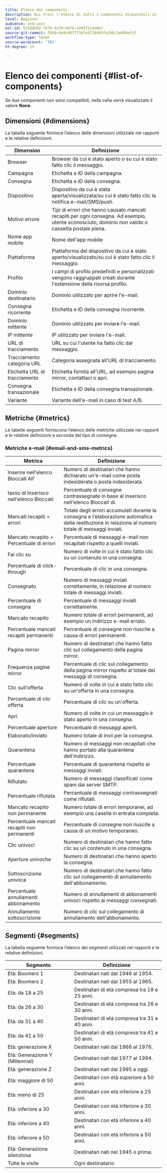 ```yaml
---
title: Elenco dei componenti
description: Qui trovi l’elenco di tutti i componenti disponibili in     Rapporti dinamici e relative definizioni.
level: Beginner
audience: end-user
exl-id: 5c58db92-7878-4c70-b076-a393f1cda8b7
source-git-commit: fb5bcde9c087f73bfe5724463fe280c1e494ef1f
workflow-type: tm+mt
source-wordcount: '761'
ht-degree: 1%

---
```


# Elenco dei componenti {#list-of-components}

Se due componenti non sono compatibili, nella cella verrà visualizzato il valore **None**.

## Dimensioni {#dimensions}

La tabella seguente fornisce l’elenco delle dimensioni utilizzate nei rapporti e le relative definizioni.

<table> 
 <thead> 
  <tr> 
   <th> Dimension<br/> </th> 
   <th> Definizione<br/> </th> 
  </tr> 
 </thead> 
 <tbody> 
  <tr> 
   <td> Browser<br/> </td> 
   <td> Browser da cui è stato aperto o su cui è stato fatto clic il messaggio.<br/> </td> 
  </tr> 
  <tr> 
   <td> Campagna<br/> </td> 
   <td> Etichetta e ID della campagna.<br/> </td> 
  </tr> 
  <tr> 
   <td> Consegna<br/> </td> 
   <td> Etichetta e ID della consegna.<br/> </td> 
  </tr> 
  <tr> 
   <td> Dispositivo<br/> </td> 
   <td> Dispositivo da cui è stata aperta/visualizzata/su cui è stato fatto clic la notifica e-mail/SMS/push.<br/> </td> 
  </tr> 
  <tr> 
   <td> Motivo errore<br/> </td> 
   <td> Tipi di errori che hanno causato mancati recapiti per ogni consegna. Ad esempio, utente sconosciuto, dominio non valido o cassetta postale piena.<br/> </td> 
  </tr> 
  <tr> 
   <td> Nome app mobile<br/> </td> 
   <td> Nome dell'app mobile<br/> </td> 
  </tr>
  <tr> 
   <td> Piattaforma<br/> </td> 
   <td> Piattaforma del dispositivo da cui è stato aperto/visualizzato/su cui è stato fatto clic il messaggio.<br/> </td> 
  </tr> 
  <tr> 
   <td> Profilo<br/> </td> 
   <td> I campi di profilo predefiniti e personalizzati vengono raggruppati creati durante l'estensione della risorsa profilo.<br/> </td> 
  </tr> 
  <tr> 
   <td> Dominio destinatario<br/> </td> 
   <td> Dominio utilizzato per aprire l'e-mail.<br/> </td> 
  </tr> 
  <tr> 
   <td> Consegna ricorrente<br/> </td> 
   <td> Etichetta e ID della consegna ricorrente.<br/> </td> 
  </tr> 
  <tr> 
   <td> Dominio mittente<br/> </td> 
   <td> Dominio utilizzato per inviare l'e-mail.<br/> </td> 
  </tr> 
  <tr> 
   <td> IP mittente<br/> </td> 
   <td> IP utilizzato per inviare l'e-mail.<br/> </td> 
  </tr> 
  <tr> 
   <td> URL di tracciamento<br/> </td> 
   <td> URL su cui l'utente ha fatto clic dal messaggio.<br/> </td> 
  </tr> 
  <tr> 
   <td> Tracciamento categoria URL<br/> </td> 
   <td> Categoria assegnata all'URL di tracciamento.<br/> </td> 
  </tr> 
  <tr> 
   <td> Etichetta URL di tracciamento<br/> </td> 
   <td> Etichetta fornita all'URL, ad esempio pagina mirror, contattaci o apri.<br/> </td> 
  </tr> 
  <tr> 
   <td> Consegna transazionale<br/> </td> 
   <td> Etichetta e ID della consegna transazionale.<br/> </td> 
  </tr> 
  <tr> 
   <td> Variante<br/> </td> 
   <td> Variante dell'e-mail in caso di test A/B.<br/> </td> 
  </tr> 
 </tbody> 
</table>

## Metriche {#metrics}

Le tabelle seguenti forniscono l’elenco delle metriche utilizzate nei rapporti e le relative definizioni a seconda del tipo di consegna.

### Metriche e-mail {#email-and-sms-metrics}

<table> 
 <thead> 
  <tr> 
   <th> Metrica<br/> </th> 
   <th> Definizione<br/> </th> 
  </tr> 
 </thead> 
 <tbody> 
  <tr> 
   <td> Inserire nell'elenco Bloccati All'<br/> </td> 
   <td> Numero di destinatari che hanno dichiarato un'e-mail come posta indesiderata o posta indesiderata.<br/> </td> 
  </tr> 
  <tr> 
   <td> tasso di Inserisco nell'elenco Bloccati<br/> </td> 
   <td> Percentuale di consegne contrassegnate in base al inserisco nell'elenco Bloccati di.<br/> </td> 
  </tr> 
  <tr> 
   <td> Mancati recapiti + errori<br/> </td> 
   <td> Totale degli errori accumulati durante la consegna e l'elaborazione automatica della restituzione in relazione al numero totale di messaggi inviati.<br/> </td> 
  </tr> 
  <tr> 
   <td> Mancato recapito + Percentuale di errori<br/> </td> 
   <td> Percentuale di messaggi e-mail non recapitati rispetto a quelli inviati.<br/> </td> 
  </tr> 
  <tr> 
   <td> Fai clic su<br/> </td> 
   <td> Numero di volte in cui è stato fatto clic su un contenuto in una consegna.<br/> </td> 
  </tr> 
  <tr> 
   <td> Percentuale di click-through<br/> </td> 
   <td> Percentuale di clic in una consegna.<br/> </td> 
  </tr> 
  <tr> 
   <td> Consegnato<br/> </td> 
   <td> Numero di messaggi inviati correttamente, in relazione al numero totale di messaggi inviati.<br/> </td> 
  </tr> 
  <tr> 
   <td> Percentuale di consegna<br/> </td> 
   <td> Percentuale di messaggi inviati correttamente.<br/> </td> 
  </tr> 
  <tr> 
   <td> Mancato recapito<br/> </td> 
   <td> Numero totale di errori permanenti, ad esempio un indirizzo e-mail errato.<br/> </td> 
  </tr> 
  <tr> 
   <td> Percentuale mancati recapiti permanenti<br/> </td> 
   <td> Percentuale di consegne non riuscite a causa di errori permanenti.<br/> </td> 
  </tr> 
  <tr> 
   <td> Pagina mirror<br/> </td> 
   <td> Numero di destinatari che hanno fatto clic sul collegamento della pagina mirror.<br/> </td> 
  </tr> 
  <tr> 
   <td> Frequenza pagine mirror<br/> </td> 
   <td> Percentuale di clic sul collegamento della pagina mirror rispetto al totale dei messaggi di consegna.<br/> </td> 
  </tr> 
  <tr> 
   <td> Clic sull'offerta<br/> </td> 
   <td> Numero di volte in cui è stato fatto clic su un'offerta in una consegna.<br/> </td> 
  </tr> 
  <tr> 
   <td> Percentuale di clic offerta<br/> </td> 
   <td> Percentuale di clic su un'offerta.<br/> </td> 
  </tr> 
  <tr> 
   <td> Apri<br/> </td> 
   <td> Numero di volte in cui un messaggio è stato aperto in una consegna.<br/> </td> 
  </tr> 
  <tr> 
   <td> Percentuale aperture<br/> </td> 
   <td> Percentuale di messaggi aperti.<br/> </td> 
  </tr> 
  <tr> 
   <td> Elaborato/inviato<br/> </td> 
   <td> Numero totale di invii per la consegna.<br/> </td> 
  </tr> 
  <tr> 
   <td> Quarantena<br/> </td> 
   <td> Numero di messaggi non recapitati che hanno portato alla quarantena dell'indirizzo.<br/> </td> 
  </tr> 
  <tr> 
   <td> Percentuale quarantena<br/> </td> 
   <td> Percentuale di quarantena rispetto ai messaggi inviati.<br/> </td> 
  </tr> 
  <tr> 
   <td> Rifiutato<br/> </td> 
   <td> Numero di messaggi classificati come spam dai server SMTP.<br/> </td> 
  </tr> 
  <tr> 
   <td> Percentuale rifiutata<br/> </td> 
   <td> Percentuale di messaggi contrassegnati come rifiutati.<br/> </td> 
  </tr> 
  <tr> 
   <td> Mancato recapito non permanente<br/> </td> 
   <td> Numero totale di errori temporanei, ad esempio una casella in entrata completa.<br/> </td> 
  </tr> 
  <tr> 
   <td> Percentuale mancati recapiti non permanenti<br/> </td> 
   <td> Percentuale di consegne non riuscite a causa di un motivo temporaneo.<br/> </td> 
  </tr> 
  <tr> 
   <td> Clic univoci<br/> </td> 
   <td> Numero di destinatari che hanno fatto clic su un contenuto in una consegna.<br/> </td> 
  </tr> 
  <tr> 
   <td> Aperture univoche<br/> </td> 
   <td> Numero di destinatari che hanno aperto la consegna.<br/> </td> 
  </tr> 
  <tr> 
   <td> Sottoscrizione univoca<br/> </td> 
   <td> Numero di destinatari che hanno fatto clic sul collegamento di annullamento dell'abbonamento.<br/> </td> 
  </tr> 
  <tr> 
   <td> Percentuale annullamenti abbonamento<br/> </td> 
   <td> Numero di annullamenti di abbonamenti univoci rispetto ai messaggi consegnati.<br/> </td> 
  </tr> 
  <tr> 
   <td> Annullamento sottoscrizione<br/> </td> 
   <td> Numero di clic sul collegamento di annullamento dell'abbonamento.<br/> </td> 
  </tr> 
 </tbody> 
</table>

<!--
### Push notification metrics {#push-notification-metrics}

<table> 
 <thead> 
  <tr> 
   <th> Metric<br/> </th> 
   <th> Definition<br/> </th> 
  </tr> 
 </thead> 
 <tbody> 
  <tr> 
   <td> Bounces + Errors<br/> </td> 
   <td> Total of errors cumulated during delivery in relation to the total number of sent messages, e.g. errors from MCPNS or provider.<br/> </td> 
  </tr> 
  <tr> 
   <td> Bounce + Error rate<br/> </td> 
   <td> Percentage of push notifications that bounced compared to push notifications sent.<br/> </td> 
  </tr> 
  <tr> 
   <td> Click<br/> </td> 
   <td> Number of times a push notification has been delivered to the device and clicked on by the user. The user either wanted to view the notification, which will then be moved to Push Open tracking, or dismiss it.<br/> </td> 
  </tr> 
  <tr> 
   <td> Click through rate<br/> </td> 
   <td> Percentage of users who interacted with the push notification.<br/> </td> 
  </tr> 
  <tr> 
   <td> Delivered<br/> </td> 
   <td> Number of push notifications successfully sent, in relation to the total number of sent push notifications.<br/> </td> 
  </tr> 
  <tr> 
   <td> Delivered rate<br/> </td> 
   <td> Percentage of push notifications successfully sent.<br/> </td> 
  </tr> 
  <tr> 
   <td> Impressions<br/> </td> 
   <td> Number of times a push notification has been delivered to the device and left untouched in the notification center. In most cases, impressions number should be similar to the delivered number. This ensures that the device got the message and relayed that information back to the server.<br/> </td> 
  </tr> 
  <tr> 
   <td> Processed/sent<br/> </td> 
   <td> Total number of push notifications sent.<br/> </td> 
  </tr> 
  <tr> 
   <td> Open<br/> </td> 
   <td> Total number of push notifications delivered to the device and clicked on by users thus opening the app. This is similar to the Push Click except a Push Open will not be triggered if the notification was dismissed.<br/> </td> 
  </tr> 
  <tr> 
   <td> Open rate<br/> </td> 
   <td> Percentage of opened push notifications.<br/> </td> 
  </tr> 
  <tr> 
   <td> Unique clicks<br/> </td> 
   <td> Number of times a unique user interacts with the push notification, e.g. clicks on the notification or button.<br/> </td> 
  </tr> 
  <tr> 
   <td> Unique impressions<br/> </td> 
   <td> Number of impressions by recipient.<br/> </td> 
  </tr> 
  <tr> 
   <td> Unique Opens<br/> </td> 
   <td> Number of recipients who opened the delivery.<br/> </td> 
  </tr> 
 </tbody> 
</table>

### In-App metrics {#in-app-metrics}

<table> 
 <thead> 
  <tr> 
   <th> Metric<br/> </th> 
   <th> Definition<br/> </th> 
  </tr> 
 </thead> 
 <tbody> 
  <tr> 
   <td> Delivered<br/> </td> 
   <td> Total number of In-App messages delivered to the device by the service provider.<br/> </td> 
  </tr> 
  <tr> 
   <td> Impressions<br/> </td> 
   <td> Total of In-App messages seen by recipients depending on whether trigger criterion was met.<br/> </td> 
  </tr> 
  <tr> 
   <td> In-App clicks <br/> </td> 
   <td> Total number of recipients who clicked on Button 1 or Button 2.<br/> </td> 
  </tr> 
  <tr> 
   <td> In-App click through rate<br/> </td> 
   <td> Percentage of users who clicked on Button 1 or Button 2 compared to users who saw the message.<br/> </td> 
  </tr> 
  <tr> 
   <td> In-App dismissal<br/> </td> 
   <td> Total number of messages that recipients dismissed either by clicking the close button or auto-dismiss.<br/> </td> 
  </tr> 
  <tr> 
   <td> In-App dismissal rate<br/> </td> 
   <td> Percentage of In-App messages that recipients dismissed.<br/> </td> 
  </tr> 
  <tr> 
   <td> Processed/sent<br/> </td> 
   <td> Total number of In-App messages sent from Adobe Campaign as part of the delivery sent process.<br/> </td> 
  </tr> 
  <tr> 
   <td> Unique impressions<br/> </td> 
   <td> Number of impressions by a unique recipient.<br/> </td> 
  </tr> 
  <tr> 
   <td> Unique In-App clicks<br/> </td> 
   <td> Number of times recipients clicked on Button 1 or Button 2.<br/> </td> 
  </tr> 
  <tr> 
   <td> Unique In-App dismissals<br/> </td> 
   <td> Number of time recipients dismissed an In-App message.<br/> </td> 
  </tr> 
 </tbody> 
</table>
-->

## Segmenti {#segments}

La tabella seguente fornisce l’elenco dei segmenti utilizzati nei rapporti e le relative definizioni.

<table> 
 <thead> 
  <tr> 
   <th> Segmento<br/> </th> 
   <th> Definizione<br/> </th> 
  </tr> 
 </thead> 
 <tbody> 
  <tr> 
   <td> Età: Boomers 1<br/> </td> 
   <td> Destinatari nati dal 1946 al 1954.<br/> </td> 
  </tr> 
  <tr> 
   <td> Età: Boomers 2<br/> </td> 
   <td> Destinatari nati dal 1955 al 1965.<br/> </td> 
  </tr> 
  <tr> 
   <td> Età: da 18 a 25<br/> </td> 
   <td> Destinatari di età compresa tra 18 e 25 anni.<br/> </td> 
  </tr> 
  <tr> 
   <td> Età: da 26 a 30<br/> </td> 
   <td> Destinatari di età compresa tra 26 e 30 anni.<br/> </td> 
  </tr> 
  <tr> 
   <td> Età: da 31 a 40<br/> </td> 
   <td> Destinatari di età compresa tra 31 e 40 anni.<br/> </td> 
  </tr> 
  <tr> 
   <td> Età: da 41 a 50<br/> </td> 
   <td> Destinatari di età compresa tra 41 e 50 anni.<br/> </td> 
  </tr> 
  <tr> 
   <td> Età: generazione X<br/> </td> 
   <td> Destinatari nati dal 1966 al 1976.<br/> </td> 
  </tr> 
  <tr> 
   <td> Età: Generazione Y (Millennial)<br/> </td> 
   <td> Destinatari nati dal 1977 al 1994.<br/> </td> 
  </tr> 
  <tr> 
   <td> Età: generazione Z<br/> </td> 
   <td> Destinatari nati dal 1995 a oggi.<br/> </td> 
  </tr> 
  <tr> 
   <td> Età: maggiore di 50<br/> </td> 
   <td> Destinatari con età superiore a 50 anni.<br/> </td> 
  </tr> 
  <tr> 
   <td> Età: meno di 25<br/> </td> 
   <td> Destinatari con età inferiore a 25 anni.<br/> </td> 
  </tr> 
  <tr> 
   <td> Età: inferiore a 30<br/> </td> 
   <td> Destinatari con età inferiore a 30 anni.<br/> </td> 
  </tr> 
  <tr> 
   <td> Età: inferiore a 40<br/> </td> 
   <td> Destinatari con età inferiore a 40 anni.<br/> </td> 
  </tr> 
  <tr> 
   <td> Età: inferiore a 50<br/> </td> 
   <td> Destinatari con età inferiore a 50 anni.<br/> </td> 
  </tr> 
  <tr> 
   <td> Età: Generazione silenziosa<br/> </td> 
   <td> Destinatari nati nel 1945 o prima.<br/> </td> 
  </tr> 
  <tr> 
   <td> Tutte le visite<br/> </td> 
   <td> Ogni destinatario<br/> </td> 
  </tr>
 </tbody> 
</table>
